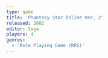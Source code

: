 ```yaml
---
type: game
title: 'Phantasy Star Online Ver. 2'
released: 2002
editor: Sega
players: 4
genres:
  - 'Role Playing Game (RPG)'
---
```


